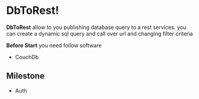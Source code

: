 # DbToRest!

**DbToRest** allow to you publishing database query to a rest services.  you can create a dynamic sql query and call over url and changing filter criteria

**Before Start** you need follow software
- CouchDb

## Milestone
- Auth
